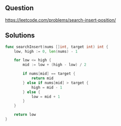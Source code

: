 ## Question

https://leetcode.com/problems/search-insert-position/

## Solutions

```go
func searchInsert(nums []int, target int) int {
    low, high := 0, len(nums) - 1

    for low <= high {
        mid := low + (high - low) / 2

        if nums[mid] == target {
            return mid
        } else if nums[mid] > target {
            high = mid - 1
        } else {
            low = mid + 1
        }
    }

    return low
}
```
